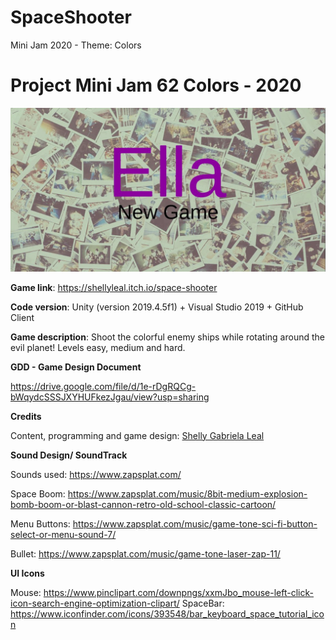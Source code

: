 # SpaceShooter
Mini Jam 2020 - Theme: Colors


# Project Mini Jam 62 Colors - 2020

![Space Shooter](https://github.com/iseta/ProjetoWGJ2020/blob/master/Images/Ella.jpg)

**Game link**: https://shellyleal.itch.io/space-shooter

**Code version**: Unity (version 2019.4.5f1) + Visual Studio 2019 + GitHub Client

**Game description**: Shoot the colorful enemy ships while rotating around the evil planet! Levels easy, medium and hard.

**GDD - Game Design Document**

https://drive.google.com/file/d/1e-rDgRQCg-bWqydcSSSJXYHUFkezJgau/view?usp=sharing

**Credits**

Content, programming and game design: <a href="https://br.linkedin.com/in/shelly-leal" target="_blank">Shelly Gabriela Leal</a>


**Sound Design/ SoundTrack**

Sounds used:
https://www.zapsplat.com/

Space Boom: https://www.zapsplat.com/music/8bit-medium-explosion-bomb-boom-or-blast-cannon-retro-old-school-classic-cartoon/

Menu Buttons: https://www.zapsplat.com/music/game-tone-sci-fi-button-select-or-menu-sound-7/

Bullet: https://www.zapsplat.com/music/game-tone-laser-zap-11/

**UI Icons**

Mouse: https://www.pinclipart.com/downpngs/xxmJbo_mouse-left-click-icon-search-engine-optimization-clipart/
SpaceBar: https://www.iconfinder.com/icons/393548/bar_keyboard_space_tutorial_icon
